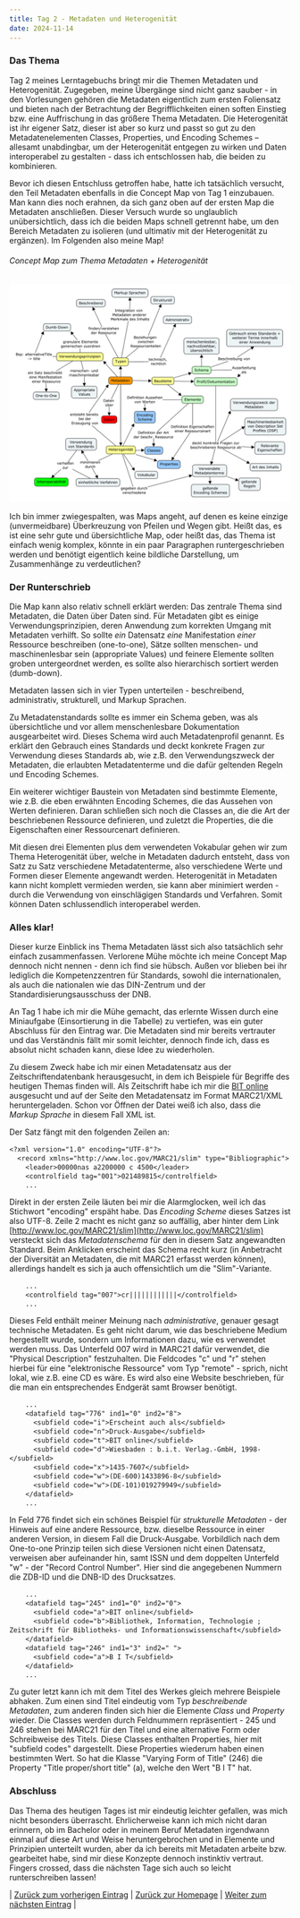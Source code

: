 ```yaml
---
title: Tag 2 - Metadaten und Heterogenität
date: 2024-11-14
---
```


### Das Thema

Tag 2 meines Lerntagebuchs bringt mir die Themen Metadaten und Heterogenität. Zugegeben, meine Übergänge sind nicht ganz sauber - in den Vorlesungen gehören die Metadaten eigentlich zum ersten Foliensatz und bieten nach der Betrachtung der Begrifflichkeiten einen soften Einstieg bzw. eine Auffrischung in das größere Thema Metadaten. Die Heterogenität ist ihr eigener Satz, dieser ist aber so kurz und passt so gut zu den Metadatenelementen Classes, Properties, und Encoding Schemes – allesamt unabdingbar, um der Heterogenität entgegen zu wirken und Daten interoperabel zu gestalten - dass ich entschlossen hab, die beiden zu kombinieren.

Bevor ich diesen Entschluss getroffen habe, hatte ich tatsächlich versucht, den Teil Metadaten ebenfalls in die Concept Map von Tag 1 einzubauen. Man kann dies noch erahnen, da sich ganz oben auf der ersten Map die Metadaten anschließen. Dieser Versuch wurde so unglaublich unübersichtlich, dass ich die beiden Maps schnell getrennt habe, um den Bereich Metadaten zu isolieren (und ultimativ mit der Heterogenität zu ergänzen). Im Folgenden also meine Map!

###### Concept Map zum Thema Metadaten + Heterogenität

![Concept Map](https://raw.githubusercontent.com/piaspios/datenformate/refs/heads/master/assets/images/cmapmetadaten.png)


Ich bin immer zwiegespalten, was Maps angeht, auf denen es keine einzige (unvermeidbare) Überkreuzung von Pfeilen und Wegen gibt. Heißt das, es ist eine sehr gute und übersichtliche Map, oder heißt das, das Thema ist einfach wenig komplex, könnte in ein paar Paragraphen runtergeschrieben werden und benötigt eigentlich keine bildliche Darstellung, um Zusammenhänge zu verdeutlichen?

### Der Runterschrieb

Die Map kann also relativ schnell erklärt werden: Das zentrale Thema sind Metadaten, die Daten über Daten sind. Für Metadaten gibt es einige Verwendungsprinzipien, deren Anwendung zum korrekten Umgang mit Metadaten verhilft. So sollte _ein_ Datensatz _eine_ Manifestation _einer_ Ressource beschreiben (one-to-one), Sätze sollten menschen- und maschinenlesbar sein (appropriate Values) und feinere Elemente sollten groben untergeordnet werden, es sollte also hierarchisch sortiert werden (dumb-down). 

Metadaten lassen sich in vier Typen unterteilen - beschreibend, administrativ, strukturell, und Markup Sprachen.

Zu Metadatenstandards sollte es immer ein Schema geben, was als übersichtliche und vor allem menschenlesbare Dokumentation ausgearbeitet wird. Dieses Schema wird auch Metadatenprofil genannt. Es erklärt den Gebrauch eines Standards und deckt konkrete Fragen zur Verwendung dieses Standards ab, wie z.B. den Verwendungszweck der Metadaten, die erlaubten Metadatenterme und die dafür geltenden Regeln und Encoding Schemes.

Ein weiterer wichtiger Baustein von Metadaten sind bestimmte Elemente, wie z.B. die eben erwähnten Encoding Schemes, die das Aussehen von Werten definieren. Daran schließen sich noch die Classes an, die die Art der beschriebenen Ressource definieren, und zuletzt die Properties, die die Eigenschaften einer Ressourcenart definieren.

Mit diesen drei Elementen plus dem verwendeten Vokabular gehen wir zum Thema Heterogenität über, welche in Metadaten dadurch entsteht, dass von Satz zu Satz verschiedene Metadatenterme, also verschiedene Werte und Formen dieser Elemente angewandt werden. Heterogenität in Metadaten kann nicht komplett vermieden werden, sie kann aber minimiert werden - durch die Verwendung von einschlägigen Standards und Verfahren. Somit können Daten schlussendlich interoperabel werden.

### Alles klar!

Dieser kurze Einblick ins Thema Metadaten lässt sich also tatsächlich sehr einfach zusammenfassen. Verlorene Mühe möchte ich meine Concept Map dennoch nicht nennen - denn ich find sie hübsch. Außen vor blieben bei ihr lediglich die Kompetenzzentren für Standards, sowohl die internationalen, als auch die nationalen wie das DIN-Zentrum und der Standardisierungsausschuss der DNB.

An Tag 1 habe ich mir die Mühe gemacht, das erlernte Wissen durch eine Miniaufgabe (Einsortierung in die Tabelle) zu vertiefen, was ein guter Abschluss für den Eintrag war. Die Metadaten sind mir bereits vertrauter und das Verständnis fällt mir somit leichter, dennoch finde ich, dass es absolut nicht schaden kann, diese Idee zu wiederholen.

Zu diesem Zweck habe ich mir einen Metadatensatz aus der Zeitschriftendatenbank herausgesucht, in dem ich Beispiele für Begriffe des heutigen Themas finden will. Als Zeitschrift habe ich mir die [BIT online](https://ld.zdb-services.de/resource/2040354-9) ausgesucht und auf der Seite den Metadatensatz im Format MARC21/XML heruntergeladen. Schon vor Öffnen der Datei weiß ich also, dass die _Markup Sprache_ in diesem Fall XML ist.

Der Satz fängt mit den folgenden Zeilen an:

```
<?xml version="1.0" encoding="UTF-8"?>
  <record xmlns="http://www.loc.gov/MARC21/slim" type="Bibliographic">
    <leader>00000nas a2200000 c 4500</leader>
    <controlfield tag="001">021489815</controlfield>
    ...
```
Direkt in der ersten Zeile läuten bei mir die Alarmglocken, weil ich das Stichwort "encoding" erspäht habe. Das _Encoding Scheme_ dieses Satzes ist also UTF-8. Zeile 2 macht es nicht ganz so auffällig, aber hinter dem Link [http://www.loc.gov/MARC21/slim](http://www.loc.gov/MARC21/slim) versteckt sich das _Metadatenschema_ für den in diesem Satz angewandten Standard. Beim Anklicken erscheint das Schema recht kurz (in Anbetracht der Diversität an Metadaten, die mit MARC21 erfasst werden können), allerdings handelt es sich ja auch offensichtlich um die "Slim"-Variante.

```
    ...
    <controlfield tag="007">cr||||||||||||</controlfield>
    ...
```
Dieses Feld enthält meiner Meinung nach _administrative_, genauer gesagt technische Metadaten. Es geht nicht darum, wie das beschriebene Medium hergestellt wurde, sondern um Informationen dazu, wie es verwendet werden muss. Das Unterfeld 007 wird in MARC21 dafür verwendet, die "Physical Description" festzuhalten. Die Feldcodes "c" und "r" stehen hierbei für eine "elektronische Ressource" vom Typ "remote" - sprich, nicht lokal, wie z.B. eine CD es wäre. Es wird also eine Website beschrieben, für die man ein entsprechendes Endgerät samt Browser benötigt.

```
    ...
    <datafield tag="776" ind1="0" ind2="8">
      <subfield code="i">Erscheint auch als</subfield>
      <subfield code="n">Druck-Ausgabe</subfield>
      <subfield code="t">BIT online</subfield>
      <subfield code="d">Wiesbaden : b.i.t. Verlag.-GmbH, 1998-</subfield>
      <subfield code="x">1435-7607</subfield>
      <subfield code="w">(DE-600)1433896-8</subfield>
      <subfield code="w">(DE-101)019279949</subfield>
    </datafield>
    ...
```
In Feld 776 findet sich ein schönes Beispiel für _strukturelle Metadaten_ - der Hinweis auf eine andere Ressource, bzw. dieselbe Ressource in einer anderen Version, in diesem Fall die Druck-Ausgabe. Vorbildlich nach dem One-to-one Prinzip teilen sich diese Versionen nicht einen Datensatz, verweisen aber aufeinander hin, samt ISSN und dem doppelten Unterfeld "w" - der "Record Control Number". Hier sind die angegebenen Nummern die ZDB-ID und die DNB-ID des Drucksatzes.

```
    ...
    <datafield tag="245" ind1="0" ind2="0">
      <subfield code="a">BIT online</subfield>
      <subfield code="b">Bibliothek, Information, Technologie ; Zeitschrift für Bibliotheks- und Informationswissenschaft</subfield>
    </datafield>
    <datafield tag="246" ind1="3" ind2=" ">
      <subfield code="a">B I T</subfield>
    </datafield>
    ...
```
Zu guter letzt kann ich mit dem Titel des Werkes gleich mehrere Beispiele abhaken. Zum einen sind Titel eindeutig vom Typ _beschreibende Metadaten_, zum anderen finden sich hier die Elemente _Class_ und _Property_ wieder. Die Classes werden durch Feldnummern repräsentiert - 245 und 246 stehen bei MARC21 für den Titel und eine alternative Form oder Schreibweise des Titels. Diese Classes enthalten Properties, hier mit "subfield codes" dargestellt. Diese Properties wiederum haben einen bestimmten Wert. So hat die Klasse "Varying Form of Title" (246) die Property "Title proper/short title" (a), welche den Wert "B I T" hat.

### Abschluss

Das Thema des heutigen Tages ist mir eindeutig leichter gefallen, was mich nicht besonders überrascht. Ehrlicherweise kann ich mich nicht daran erinnern, ob im Bachelor oder in meinem Beruf Metadaten irgendwann einmal auf diese Art und Weise heruntergebrochen und in Elemente und Prinzipien unterteilt wurden, aber da ich bereits mit Metadaten arbeite bzw. gearbeitet habe, sind mir diese Konzepte dennoch instinktiv vertraut. Fingers crossed, dass die nächsten Tage sich auch so leicht runterschreiben lassen!


| [Zurück zum vorherigen Eintrag](https://piaspios.github.io/datenformate/2024/11/10/tag1.html) | [Zurück zur Homepage](https://piaspios.github.io/datenformate/) | [Weiter zum nächsten Eintrag](https://piaspios.github.io/datenformate/2024/12/08/tag3.html) |
